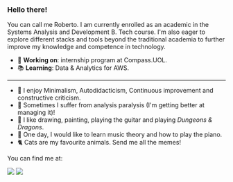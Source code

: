 ### Hello there!

You can call me Roberto. I am currently enrolled as an academic in the Systems Analysis and Development B. Tech course. I'm also eager to explore different stacks and tools beyond the traditional academia to further improve my knowledge and competence in technology.

- 🔭 **Working on**: internship program at Compass.UOL.
- 📚 **Learning**: Data & Analytics for AWS.  

---

- 🌱 I enjoy Minimalism, Autodidacticism, Continuous improvement and constructive criticism.
- 🤔 Sometimes I suffer from analysis paralysis (I'm getting better at managing it)!
- 🎨 I like drawing, painting, playing the guitar and playing *Dungeons & Dragons*.
- 🎹 One day, I would like to learn music theory and how to play the piano.
- 🐈 Cats are my favourite animals. Send me all the memes!  

You can find me at:  

<div>
    <a href = "mailto:gsn.roberto@gmail.com"><img src="https://img.shields.io/badge/Gmail-D14836?style=for-the-badge&logo=gmail&logoColor=white" target="_blank"></a>
    <a href="https://www.linkedin.com/in/robertoljr/" target="_blank"><img src="https://img.shields.io/badge/-LinkedIn-%230077B5?style=for-the-badge&logo=linkedin&logoColor=white" target="_blank"></a>   
</div>
